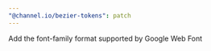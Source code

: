 ```yaml
---
"@channel.io/bezier-tokens": patch
---
```


Add the font-family format supported by Google Web Font
